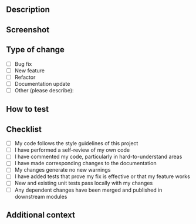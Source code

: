 ## Description

<!-- Please include a summary of the change and which issue is fixed. Please also include relevant motivation and context. -->

## Screenshot

<!-- If applicable, add screenshots or screen recordings to help explain your changes visually. -->

## Type of change

<!-- Please delete options that are not relevant. -->

- [ ] Bug fix
- [ ] New feature
- [ ] Refactor
- [ ] Documentation update
- [ ] Other (please describe):

## How to test

<!-- Describe the steps to test your changes. Provide instructions so reviewers can test it themselves. -->

## Checklist

- [ ] My code follows the style guidelines of this project
- [ ] I have performed a self-review of my own code
- [ ] I have commented my code, particularly in hard-to-understand areas
- [ ] I have made corresponding changes to the documentation
- [ ] My changes generate no new warnings
- [ ] I have added tests that prove my fix is effective or that my feature works
- [ ] New and existing unit tests pass locally with my changes
- [ ] Any dependent changes have been merged and published in downstream modules

## Additional context

<!-- Add any other context or information about the pull request here. -->
